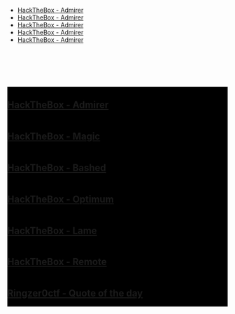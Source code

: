 <head>
  <link rel="stylesheet" href="assets/css/style.css">
</head>

<ul>
  <li><a class="mylist" href="https://dennylee22.github.io/Writeups/Admirer">HackTheBox - Admirer</a></li>
  <li><a class="mylist" href="https://dennylee22.github.io/Writeups/Admirer">HackTheBox - Admirer</a></li>
  <li><a class="mylist" href="https://dennylee22.github.io/Writeups/Admirer">HackTheBox - Admirer</a></li>
  <li><a class="mylist" href="https://dennylee22.github.io/Writeups/Admirer">HackTheBox - Admirer</a></li>
  <li><a class="mylist" href="https://dennylee22.github.io/Writeups/Admirer">HackTheBox - Admirer</a></li>
 
</ul>
<br><br><br><br><br>

<div class="row">
  <div class="column" style="background-color:#000000;">
    <h2><a href="https://dennylee22.github.io/Writeups/Admirer/">HackTheBox - Admirer</a></h2>
  </div>
</div>

<div class="row">
  <div class="column" style="background-color:#000000;">
    <h2><a href="https://dennylee22.github.io/Writeups/Magic/">HackTheBox - Magic</a></h2>
  </div>
</div>

<div class="row">
  <div class="column" style="background-color:#000000;">
    <h2><a href="https://dennylee22.github.io/Writeups/Bashed/">HackTheBox - Bashed</a></h2>
  </div>
</div>

<div class="row">
  <div class="column" style="background-color:#000000;">
    <h2><a href="https://dennylee22.github.io/Writeups/Optimum/">HackTheBox - Optimum</a></h2>
  </div>
</div>

<div class="row">
  <div class="column" style="background-color:#000000;">
    <h2><a href="https://dennylee22.github.io/Writeups/Lame/">HackTheBox - Lame</a></h2>
  </div>
</div>

<div class="row">
  <div class="column" style="background-color:#000000;">
    <h2><a href="https://dennylee22.github.io/Writeups/Remote/">HackTheBox - Remote</a></h2>
  </div>
</div>

<div class="row">
  <div class="column" style="background-color:#000000;">
    <h2><a href="https://dennylee22.github.io/Writeups/quoteoftheday/">Ringzer0ctf - Quote of the day</a></h2>
  </div>
</div>

